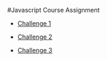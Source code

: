 #Javascript Course Assignment

* [Challenge 1](2-JS-basics/challenge_1/index.html)

* [Challenge 2](2-JS-basics/challenge_2/index.html)

* [Challenge 3](2-JS-basics/challenge_3/index.html)
